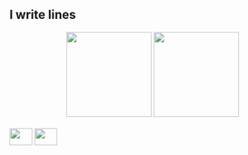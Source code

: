 ## I write lines
<div align="center">
  <img height="150em" src="https://github-readme-stats.vercel.app/api?username=ikovaa&show_icons=true&theme=dark&include_all_commits=true&count_private=true"/>
  <img height="150em" src="https://github-readme-stats.vercel.app/api/top-langs/?username=ikovaa&layout=compact&langs_count=7&theme=dark"/>
</div>
<br>
<div style="display: inline_block">
  <img align="center" height="30" width="40" src="https://cdn.jsdelivr.net/gh/devicons/devicon/icons/lua/lua-original.svg">
  <img align="center" height="30" width="40" src="https://cdn.jsdelivr.net/gh/devicons/devicon/icons/javascript/javascript-original.svg">
</div>
